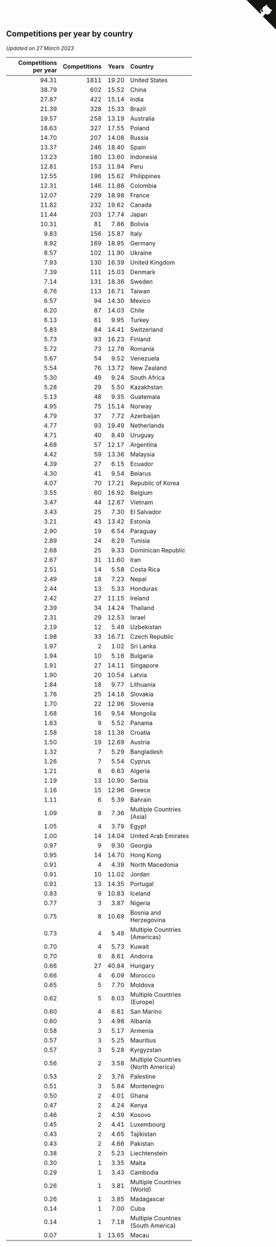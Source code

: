 ## Competitions per year by country

*Updated on 27 March 2023*

| Competitions per year | Competitions | Years | Country |
| ---: | ---: | ---: | :--- |
| 94.31 | 1811 | 19.20 | United States |
| 38.79 | 602 | 15.52 | China |
| 27.87 | 422 | 15.14 | India |
| 21.39 | 328 | 15.33 | Brazil |
| 19.57 | 258 | 13.19 | Australia |
| 18.63 | 327 | 17.55 | Poland |
| 14.70 | 207 | 14.08 | Russia |
| 13.37 | 246 | 18.40 | Spain |
| 13.23 | 180 | 13.60 | Indonesia |
| 12.81 | 153 | 11.94 | Peru |
| 12.55 | 196 | 15.62 | Philippines |
| 12.31 | 146 | 11.86 | Colombia |
| 12.07 | 229 | 18.98 | France |
| 11.82 | 232 | 19.62 | Canada |
| 11.44 | 203 | 17.74 | Japan |
| 10.31 | 81 | 7.86 | Bolivia |
| 9.83 | 156 | 15.87 | Italy |
| 8.92 | 169 | 18.95 | Germany |
| 8.57 | 102 | 11.90 | Ukraine |
| 7.93 | 130 | 16.39 | United Kingdom |
| 7.39 | 111 | 15.03 | Denmark |
| 7.14 | 131 | 18.36 | Sweden |
| 6.76 | 113 | 16.71 | Taiwan |
| 6.57 | 94 | 14.30 | Mexico |
| 6.20 | 87 | 14.03 | Chile |
| 6.13 | 61 | 9.95 | Turkey |
| 5.83 | 84 | 14.41 | Switzerland |
| 5.73 | 93 | 16.23 | Finland |
| 5.72 | 73 | 12.76 | Romania |
| 5.67 | 54 | 9.52 | Venezuela |
| 5.54 | 76 | 13.72 | New Zealand |
| 5.30 | 49 | 9.24 | South Africa |
| 5.28 | 29 | 5.50 | Kazakhstan |
| 5.13 | 48 | 9.35 | Guatemala |
| 4.95 | 75 | 15.14 | Norway |
| 4.79 | 37 | 7.72 | Azerbaijan |
| 4.77 | 93 | 19.49 | Netherlands |
| 4.71 | 40 | 8.49 | Uruguay |
| 4.68 | 57 | 12.17 | Argentina |
| 4.42 | 59 | 13.36 | Malaysia |
| 4.39 | 27 | 6.15 | Ecuador |
| 4.30 | 41 | 9.54 | Belarus |
| 4.07 | 70 | 17.21 | Republic of Korea |
| 3.55 | 60 | 16.92 | Belgium |
| 3.47 | 44 | 12.67 | Vietnam |
| 3.43 | 25 | 7.30 | El Salvador |
| 3.21 | 43 | 13.42 | Estonia |
| 2.90 | 19 | 6.54 | Paraguay |
| 2.89 | 24 | 8.29 | Tunisia |
| 2.68 | 25 | 9.33 | Dominican Republic |
| 2.67 | 31 | 11.60 | Iran |
| 2.51 | 14 | 5.58 | Costa Rica |
| 2.49 | 18 | 7.23 | Nepal |
| 2.44 | 13 | 5.33 | Honduras |
| 2.42 | 27 | 11.15 | Ireland |
| 2.39 | 34 | 14.24 | Thailand |
| 2.31 | 29 | 12.53 | Israel |
| 2.19 | 12 | 5.48 | Uzbekistan |
| 1.98 | 33 | 16.71 | Czech Republic |
| 1.97 | 2 | 1.02 | Sri Lanka |
| 1.94 | 10 | 5.16 | Bulgaria |
| 1.91 | 27 | 14.11 | Singapore |
| 1.90 | 20 | 10.54 | Latvia |
| 1.84 | 18 | 9.77 | Lithuania |
| 1.76 | 25 | 14.18 | Slovakia |
| 1.70 | 22 | 12.96 | Slovenia |
| 1.68 | 16 | 9.54 | Mongolia |
| 1.63 | 9 | 5.52 | Panama |
| 1.58 | 18 | 11.38 | Croatia |
| 1.50 | 19 | 12.69 | Austria |
| 1.32 | 7 | 5.29 | Bangladesh |
| 1.26 | 7 | 5.54 | Cyprus |
| 1.21 | 8 | 6.63 | Algeria |
| 1.19 | 13 | 10.90 | Serbia |
| 1.16 | 15 | 12.96 | Greece |
| 1.11 | 6 | 5.39 | Bahrain |
| 1.09 | 8 | 7.36 | Multiple Countries (Asia) |
| 1.05 | 4 | 3.79 | Egypt |
| 1.00 | 14 | 14.04 | United Arab Emirates |
| 0.97 | 9 | 9.30 | Georgia |
| 0.95 | 14 | 14.70 | Hong Kong |
| 0.91 | 4 | 4.39 | North Macedonia |
| 0.91 | 10 | 11.02 | Jordan |
| 0.91 | 13 | 14.35 | Portugal |
| 0.83 | 9 | 10.83 | Iceland |
| 0.77 | 3 | 3.87 | Nigeria |
| 0.75 | 8 | 10.69 | Bosnia and Herzegovina |
| 0.73 | 4 | 5.48 | Multiple Countries (Americas) |
| 0.70 | 4 | 5.73 | Kuwait |
| 0.70 | 6 | 8.61 | Andorra |
| 0.66 | 27 | 40.84 | Hungary |
| 0.66 | 4 | 6.09 | Morocco |
| 0.65 | 5 | 7.70 | Moldova |
| 0.62 | 5 | 8.03 | Multiple Countries (Europe) |
| 0.60 | 4 | 6.61 | San Marino |
| 0.60 | 3 | 4.98 | Albania |
| 0.58 | 3 | 5.17 | Armenia |
| 0.57 | 3 | 5.25 | Mauritius |
| 0.57 | 3 | 5.28 | Kyrgyzstan |
| 0.56 | 2 | 3.58 | Multiple Countries (North America) |
| 0.53 | 2 | 3.76 | Palestine |
| 0.51 | 3 | 5.84 | Montenegro |
| 0.50 | 2 | 4.01 | Ghana |
| 0.47 | 2 | 4.24 | Kenya |
| 0.46 | 2 | 4.39 | Kosovo |
| 0.45 | 2 | 4.41 | Luxembourg |
| 0.43 | 2 | 4.65 | Tajikistan |
| 0.43 | 2 | 4.66 | Pakistan |
| 0.38 | 2 | 5.23 | Liechtenstein |
| 0.30 | 1 | 3.35 | Malta |
| 0.29 | 1 | 3.43 | Cambodia |
| 0.26 | 1 | 3.81 | Multiple Countries (World) |
| 0.26 | 1 | 3.85 | Madagascar |
| 0.14 | 1 | 7.00 | Cuba |
| 0.14 | 1 | 7.18 | Multiple Countries (South America) |
| 0.07 | 1 | 13.65 | Macau |


<a href="https://github.com/jonatanklosko/wca_statistics" class="github-corner" aria-label="View source on Github"><svg width="80" height="80" viewBox="0 0 250 250" style="fill:#151513; color:#fff; position: absolute; top: 0; border: 0; right: 0;" aria-hidden="true"><path d="M0,0 L115,115 L130,115 L142,142 L250,250 L250,0 Z"></path><path d="M128.3,109.0 C113.8,99.7 119.0,89.6 119.0,89.6 C122.0,82.7 120.5,78.6 120.5,78.6 C119.2,72.0 123.4,76.3 123.4,76.3 C127.3,80.9 125.5,87.3 125.5,87.3 C122.9,97.6 130.6,101.9 134.4,103.2" fill="currentColor" style="transform-origin: 130px 106px;" class="octo-arm"></path><path d="M115.0,115.0 C114.9,115.1 118.7,116.5 119.8,115.4 L133.7,101.6 C136.9,99.2 139.9,98.4 142.2,98.6 C133.8,88.0 127.5,74.4 143.8,58.0 C148.5,53.4 154.0,51.2 159.7,51.0 C160.3,49.4 163.2,43.6 171.4,40.1 C171.4,40.1 176.1,42.5 178.8,56.2 C183.1,58.6 187.2,61.8 190.9,65.4 C194.5,69.0 197.7,73.2 200.1,77.6 C213.8,80.2 216.3,84.9 216.3,84.9 C212.7,93.1 206.9,96.0 205.4,96.6 C205.1,102.4 203.0,107.8 198.3,112.5 C181.9,128.9 168.3,122.5 157.7,114.1 C157.9,116.9 156.7,120.9 152.7,124.9 L141.0,136.5 C139.8,137.7 141.6,141.9 141.8,141.8 Z" fill="currentColor" class="octo-body"></path></svg></a><style>.github-corner:hover .octo-arm{animation:octocat-wave 560ms ease-in-out}@keyframes octocat-wave{0%,100%{transform:rotate(0)}20%,60%{transform:rotate(-25deg)}40%,80%{transform:rotate(10deg)}}@media (max-width:500px){.github-corner:hover .octo-arm{animation:none}.github-corner .octo-arm{animation:octocat-wave 560ms ease-in-out}}</style>
